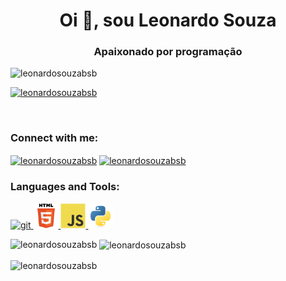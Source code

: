 <h1 align="center">Oi 👋, sou Leonardo Souza</h1>
<h3 align="center">Apaixonado por programação</h3>

<p align="left"> <img src="https://komarev.com/ghpvc/?username=leonardosouzabsb&label=Profile%20views&color=0e75b6&style=flat" alt="leonardosouzabsb" /> </p>

<p align="left"> <a href="https://github.com/ryo-ma/github-profile-trophy"><img src="https://github-profile-trophy.vercel.app/?username=leonardosouzabsb" alt="leonardosouzabsb" /></a> </p>

<p align="left"> <a href="https://twitter.com/" target="blank"><img src="https://img.shields.io/twitter/follow/?logo=twitter&style=for-the-badge" alt="" /></a> </p>

<h3 align="left">Connect with me:</h3>
<p align="left">
<a href="https://linkedin.com/in/leonardosouzabsb" target="blank"><img align="center" src="https://raw.githubusercontent.com/rahuldkjain/github-profile-readme-generator/master/src/images/icons/Social/linked-in-alt.svg" alt="leonardosouzabsb" height="30" width="40" /></a>
<a href="https://instagram.com/leonardosouzabsb" target="blank"><img align="center" src="https://raw.githubusercontent.com/rahuldkjain/github-profile-readme-generator/master/src/images/icons/Social/instagram.svg" alt="leonardosouzabsb" height="30" width="40" /></a>
</p>

<h3 align="left">Languages and Tools:</h3>
<p align="left"> <a href="https://git-scm.com/" target="_blank" rel="noreferrer"> <img src="https://www.vectorlogo.zone/logos/git-scm/git-scm-icon.svg" alt="git" width="40" height="40"/> </a> <a href="https://www.w3.org/html/" target="_blank" rel="noreferrer"> <img src="https://raw.githubusercontent.com/devicons/devicon/master/icons/html5/html5-original-wordmark.svg" alt="html5" width="40" height="40"/> </a> <a href="https://developer.mozilla.org/en-US/docs/Web/JavaScript" target="_blank" rel="noreferrer"> <img src="https://raw.githubusercontent.com/devicons/devicon/master/icons/javascript/javascript-original.svg" alt="javascript" width="40" height="40"/> </a> <a href="https://www.python.org" target="_blank" rel="noreferrer"> <img src="https://raw.githubusercontent.com/devicons/devicon/master/icons/python/python-original.svg" alt="python" width="40" height="40"/> </a> </p>

<p><img align="left" src="https://github-readme-stats.vercel.app/api/top-langs?username=leonardosouzabsb&show_icons=true&locale=en&layout=compact" alt="leonardosouzabsb" /></p>

<p>&nbsp;<img align="center" src="https://github-readme-stats.vercel.app/api?username=leonardosouzabsb&show_icons=true&locale=en" alt="leonardosouzabsb" /></p>

<p><img align="center" src="https://github-readme-streak-stats.herokuapp.com/?user=leonardosouzabsb&" alt="leonardosouzabsb" /></p>
